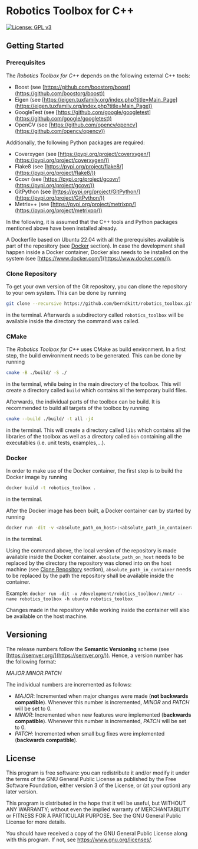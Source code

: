 # Robotics Toolbox for C++

[![License: GPL v3](https://img.shields.io/badge/License-GPLv3-blue.svg)](https://www.gnu.org/licenses/gpl-3.0)

## Getting Started

### Prerequisites

The *Robotics Toolbox for C++* depends on the following external C++ tools:

- Boost (see [https://github.com/boostorg/boost](https://github.com/boostorg/boost))
- Eigen (see [https://eigen.tuxfamily.org/index.php?title=Main_Page](https://eigen.tuxfamily.org/index.php?title=Main_Page))
- GoogleTest (see [https://github.com/google/googletest](https://github.com/google/googletest))
- OpenCV (see [https://github.com/opencv/opencv](https://github.com/opencv/opencv))

Additionally, the following Python packages are required:

- Coverxygen (see [https://pypi.org/project/coverxygen/](https://pypi.org/project/coverxygen/))
- Flake8 (see [https://pypi.org/project/flake8/](https://pypi.org/project/flake8/))
- Gcovr (see [https://pypi.org/project/gcovr/](https://pypi.org/project/gcovr/))
- GitPython (see [https://pypi.org/project/GitPython/](https://pypi.org/project/GitPython/))
- Metrix++ (see [https://pypi.org/project/metrixpp/](https://pypi.org/project/metrixpp/))

In the following, it is assumed that the C++ tools and Python packages mentioned above have been installed already.

A Dockerfile based on Ubuntu 22.04 with all the prerequisites available is part of the repository (see [Docker](#docker) section). In case the development shall happen inside a Docker container, Docker also needs to be installed on the system (see [https://www.docker.com/](https://www.docker.com/)).

### Clone Repository

To get your own version of the Git repository, you can clone the repository to your own system. This can be done by running

```bash
git clone --recursive https://github.com/berndkitt/robotics_toolbox.git
```

in the terminal. Afterwards a subdirectory called `robotics_toolbox` will be available inside the directory the command was called.

### CMake

The *Robotics Toolbox for C++* uses CMake as build environment. In a first step, the build environment needs to be generated. This can be done by running

```bash
cmake -B ./build/ -S ./
```

in the terminal, while being in the main directory of the toolbox. This will create a directory called `build` which contains all the temporary build files.

Afterwards, the individual parts of the toolbox can be build. It is recommended to build all targets of the toolbox by running

```bash
cmake --build ./build/ -t all -j4
```

in the terminal. This will create a directory called `libs` which contains all the libraries of the toolbox as well as a directory called `bin` containing all the executables (i.e. unit tests, examples,...).

### Docker

In order to make use of the Docker container, the first step is to build the Docker image by running

```bash
docker build -t robotics_toolbox .
```

in the terminal.

After the Docker image has been built, a Docker container can by started by running

```bash
docker run -dit -v <absolute_path_on_host>:<absolute_path_in_container> --name robotics_toolbox -h ubuntu robotics_toolbox
```

in the terminal.

Using the command above, the local version of the repository is made available inside the Docker container. `absolute_path_on_host` needs to be replaced by the directory the repository was cloned into on the host machine (see [Clone Repository](#clone-repository) section), `absolute_path_in_container` needs to be replaced by the path the repository shall be available inside the container.

Example: `docker run -dit -v /development/robotics_toolbox/:/mnt/ --name robotics_toolbox -h ubuntu robotics_toolbox`

Changes made in the repository while working inside the container will also be available on the host machine.

## Versioning

The release numbers follow the **Semantic Versioning** scheme (see [https://semver.org/](https://semver.org/)). Hence, a version number has the following format:

*MAJOR*.*MINOR*.*PATCH*

The individual numbers are incremented as follows:

- *MAJOR*: Incremented when major changes were made (**not backwards compatible**). Whenever this number is incremented, *MINOR* and *PATCH* will be set to 0.
- *MINOR*: Incremented when new features were implemented (**backwards compatible**). Whenever this number is incremented, *PATCH* will be set to 0.
- *PATCH*: Incremented when small bug fixes were implemented (**backwards compatible**).

## License

This program is free software: you can redistribute it and/or modify it under the terms of the GNU General Public License as published by the Free Software Foundation, either version 3 of the License, or (at your option) any later version.

This program is distributed in the hope that it will be useful, but WITHOUT ANY WARRANTY; without even the implied warranty of MERCHANTABILITY or FITNESS FOR A PARTICULAR PURPOSE.  See the GNU General Public License for more details.

You should have received a copy of the GNU General Public License along with this program.  If not, see <https://www.gnu.org/licenses/>.
